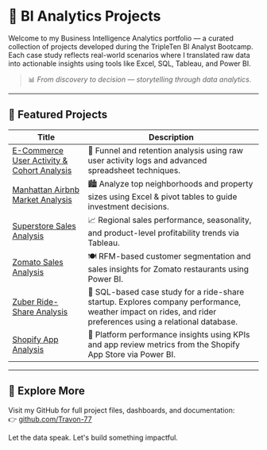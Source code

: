 # 🧠 BI Analytics Projects

Welcome to my Business Intelligence Analytics portfolio — a curated collection of projects developed during the TripleTen BI Analyst Bootcamp. Each case study reflects real-world scenarios where I translated raw data into actionable insights using tools like Excel, SQL, Tableau, and Power BI.

> 📊 *From discovery to decision — storytelling through data analytics.*

---

## 📁 Featured Projects

| Title                                     | Description                                                                                           |
|------------------------------------------|-------------------------------------------------------------------------------------------------------|
| [E-Commerce User Activity & Cohort Analysis](https://github.com/Travon-77/BI_Analytics_Tripleten_Projects/tree/main/E-Commerce%20Store%20User%20Activity) | 🛒 Funnel and retention analysis using raw user activity logs and advanced spreadsheet techniques.     |
| [Manhattan Airbnb Market Analysis](https://github.com/Travon-77/BI_Analytics_Tripleten_Projects/tree/main/Manhattan%20Airbnb%20Market)|🏙️ Analyze top neighborhoods and property sizes using Excel & pivot tables to guide investment decisions.     |
| [Superstore Sales Analysis](https://github.com/Travon-77/BI_Analytics_Tripleten_Projects/tree/main/Superstore-Returns-Analysis)             | 📈 Regional sales performance, seasonality, and product-level profitability trends via Tableau.        |
| [Zomato Sales Analysis](https://github.com/Travon-77/BI_Analytics_Tripleten_Projects/tree/main/Zomato%20Sales%20Analysis)                     | 🍽️ RFM-based customer segmentation and sales insights for Zomato restaurants using Power BI.           |
| [Zuber Ride-Share Analysis](https://github.com/Travon-77/BI_Analytics_Tripleten_Projects/tree/main/Zuber_SQL_Analysis_Project)                      | 🚕 SQL-based case study for a ride-share startup. Explores company performance, weather impact on rides, and rider preferences using a relational database. |
| [Shopify App Analysis](https://github.com/Travon-77/BI_Analytics_Tripleten_Projects/tree/main/shopify-app-analysis)                      | 🧩 Platform performance insights using KPIs and app review metrics from the Shopify App Store via Power BI. |
---

## 🔗 Explore More

Visit my GitHub for full project files, dashboards, and documentation:  
👉 [github.com/Travon-77](https://github.com/Travon-77)

Let the data speak. Let's build something impactful.

